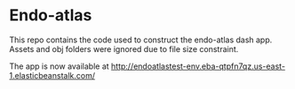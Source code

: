 # Endo-atlas

This repo contains the code used to construct the endo-atlas dash app. Assets and obj folders were ignored due to file size constraint. 

The app is now available at http://endoatlastest-env.eba-qtpfn7qz.us-east-1.elasticbeanstalk.com/
